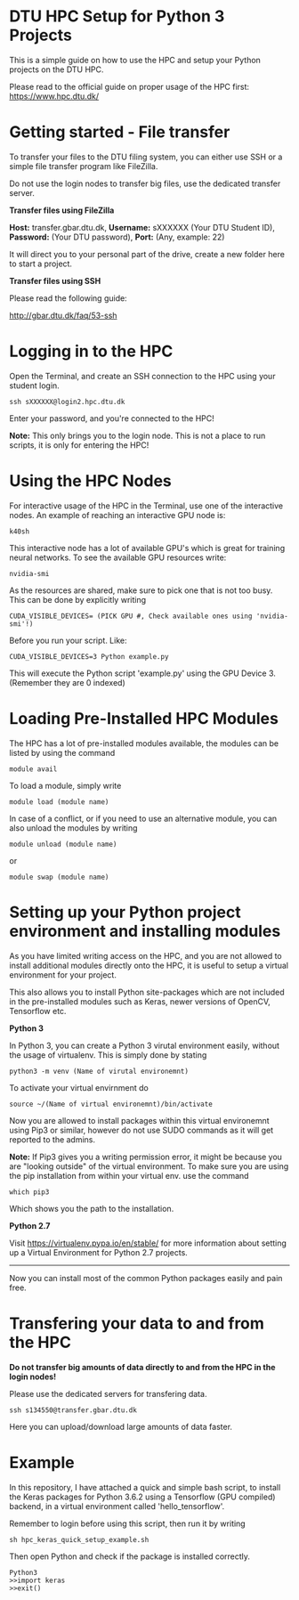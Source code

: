 # DTU HPC Setup for Python 3 Projects

This is a simple guide on how to use the HPC and setup your Python projects on the DTU HPC.

Please read to the official guide on proper usage of the HPC first: https://www.hpc.dtu.dk/

# Getting started - File transfer

To transfer your files to the DTU filing system, you can either use SSH or a simple file transfer program like FileZilla.

Do not use the login nodes to transfer big files, use the dedicated transfer server. 

**Transfer files using FileZilla**

**Host:** transfer.gbar.dtu.dk, **Username:** sXXXXXX (Your DTU Student ID), **Password:** (Your DTU password), **Port:** (Any, example: 22)

It will direct you to your personal part of the drive, create a new folder here to start a project.

**Transfer files using SSH**

Please read the following guide:

http://gbar.dtu.dk/faq/53-ssh

# Logging in to the HPC

Open the Terminal, and create an SSH connection to the HPC using your student login.
```
ssh sXXXXXX@login2.hpc.dtu.dk
```
Enter your password, and you're connected to the HPC!

**Note:** This only brings you to the login node. This is not a place to run scripts, it is only for entering the HPC!

# Using the HPC Nodes

For interactive usage of the HPC in the Terminal, use one of the interactive nodes. An example of reaching an interactive GPU node is:
```
k40sh
```
This interactive node has a lot of available GPU's which is great for training neural networks. To see the available GPU resources write:
```
nvidia-smi
```
As the resources are shared, make sure to pick one that is not too busy. This can be done by explicitly writing
```
CUDA_VISIBLE_DEVICES= (PICK GPU #, Check available ones using 'nvidia-smi'!)
```
Before you run your script. Like:
```
CUDA_VISIBLE_DEVICES=3 Python example.py
```
This will execute the Python script 'example.py' using the GPU Device 3. (Remember they are 0 indexed)

# Loading Pre-Installed HPC Modules

The HPC has a lot of pre-installed modules available, the modules can be listed by using the command
```
module avail
```
To load a module, simply write
```
module load (module name)
```
In case of a conflict, or if you need to use an alternative module, you can also unload the modules by writing
```
module unload (module name)
```
or
```
module swap (module name)
```

# Setting up your Python project environment and installing modules

As you have limited writing access on the HPC, and you are not allowed to install additional modules directly onto the HPC, it is useful to setup a virtual environment for your project.

This also allows you to install Python site-packages which are not included in the pre-installed modules such as Keras, newer versions of OpenCV, Tensorflow etc.

**Python 3**

In Python 3, you can create a Python 3 virutal environment easily, without the usage of virtualenv. This is simply done by stating

```
python3 -m venv (Name of virutal environemnt)
```
To activate your virtual envirnment do
```
source ~/(Name of virtual environemnt)/bin/activate
```
Now you are allowed to install packages within this virtual environemnt using Pip3 or similar, however do not use SUDO commands as it will get reported to the admins.

**Note:** If Pip3 gives you a writing permission error, it might be because you are "looking outside" of the virtual environment. To make sure you are using the pip installation from within your virtual env. use the command

```
which pip3
```
Which shows you the path to the installation.

**Python 2.7**

Visit https://virtualenv.pypa.io/en/stable/ for more information about setting up a Virtual Environment for Python 2.7 projects.

-----------
Now you can install most of the common Python packages easily and pain free.

# Transfering your data to and from the HPC

**Do not transfer big amounts of data directly to and from the HPC in the login nodes!** 

Please use the dedicated servers for transfering data.

```
ssh s134550@transfer.gbar.dtu.dk
```

Here you can upload/download large amounts of data faster.

# Example

In this repository, I have attached a quick and simple bash script, to install the Keras packages for Python 3.6.2 using a Tensorflow (GPU compiled) backend, in a virtual environment called 'hello_tensorflow'.

Remember to login before using this script, then run it by writing 

```
sh hpc_keras_quick_setup_example.sh
```

Then open Python and check if the package is installed correctly.

```
Python3
>>import keras
>>exit()
```
